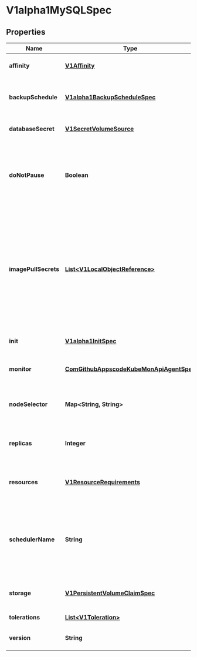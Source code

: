 
# V1alpha1MySQLSpec

## Properties
Name | Type | Description | Notes
------------ | ------------- | ------------- | -------------
**affinity** | [**V1Affinity**](V1Affinity.md) | If specified, the pod&#39;s scheduling constraints |  [optional]
**backupSchedule** | [**V1alpha1BackupScheduleSpec**](V1alpha1BackupScheduleSpec.md) | BackupSchedule spec to specify how database backup will be taken |  [optional]
**databaseSecret** | [**V1SecretVolumeSource**](V1SecretVolumeSource.md) | Database authentication secret |  [optional]
**doNotPause** | **Boolean** | If DoNotPause is true, controller will prevent to delete this Mysql object. Controller will create same Mysql object and ignore other process. |  [optional]
**imagePullSecrets** | [**List&lt;V1LocalObjectReference&gt;**](V1LocalObjectReference.md) | ImagePullSecrets is an optional list of references to secrets in the same namespace to use for pulling any of the images used by this PodSpec. If specified, these secrets will be passed to individual puller implementations for them to use. |  [optional]
**init** | [**V1alpha1InitSpec**](V1alpha1InitSpec.md) | Init is used to initialize database |  [optional]
**monitor** | [**ComGithubAppscodeKubeMonApiAgentSpec**](ComGithubAppscodeKubeMonApiAgentSpec.md) | Monitor is used monitor database instance |  [optional]
**nodeSelector** | **Map&lt;String, String&gt;** | NodeSelector is a selector which must be true for the pod to fit on a node |  [optional]
**replicas** | **Integer** | Number of instances to deploy for a MySQL database. |  [optional]
**resources** | [**V1ResourceRequirements**](V1ResourceRequirements.md) | Compute Resources required by the sidecar container. |  [optional]
**schedulerName** | **String** | If specified, the pod will be dispatched by specified scheduler. If not specified, the pod will be dispatched by default scheduler. |  [optional]
**storage** | [**V1PersistentVolumeClaimSpec**](V1PersistentVolumeClaimSpec.md) | Storage spec to specify how storage shall be used. | 
**tolerations** | [**List&lt;V1Toleration&gt;**](V1Toleration.md) | If specified, the pod&#39;s tolerations. |  [optional]
**version** | **String** | Version of MySQL to be deployed. | 



